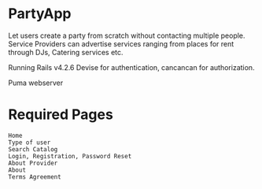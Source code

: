 # PartyApp

Let users create a party from scratch without contacting multiple people. Service Providers can advertise services ranging from places for rent through DJs, Catering services etc. 

Running Rails v4.2.6
Devise for authentication, cancancan for authorization.

Puma webserver

# Required Pages
    
    Home
    Type of user
    Search Catalog
    Login, Registration, Password Reset
    About Provider
    About
    Terms Agreement
